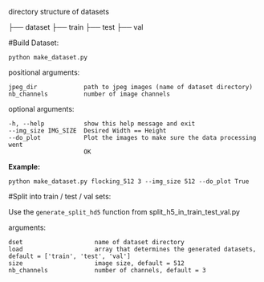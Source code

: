 directory structure of datasets

├── dataset
    ├── train 
    ├── test 
    ├── val



#Build Dataset:

`python make_dataset.py`

positional arguments:

    jpeg_dir             path to jpeg images (name of dataset directory)
    nb_channels          number of image channels

optional arguments:

    -h, --help           show this help message and exit
    --img_size IMG_SIZE  Desired Width == Height
    --do_plot            Plot the images to make sure the data processing went
                         OK



**Example:**

`python make_dataset.py flocking_512 3 --img_size 512 --do_plot True`

#Split into train / test / val sets:

Use the `generate_split_hd5` function from split_h5_in_train_test_val.py

arguments:

    dset                    name of dataset directory
    load                    array that determines the generated datasets, default = ['train', 'test', 'val']                            
    size                    image size, default = 512
    nb_channels             number of channels, default = 3
